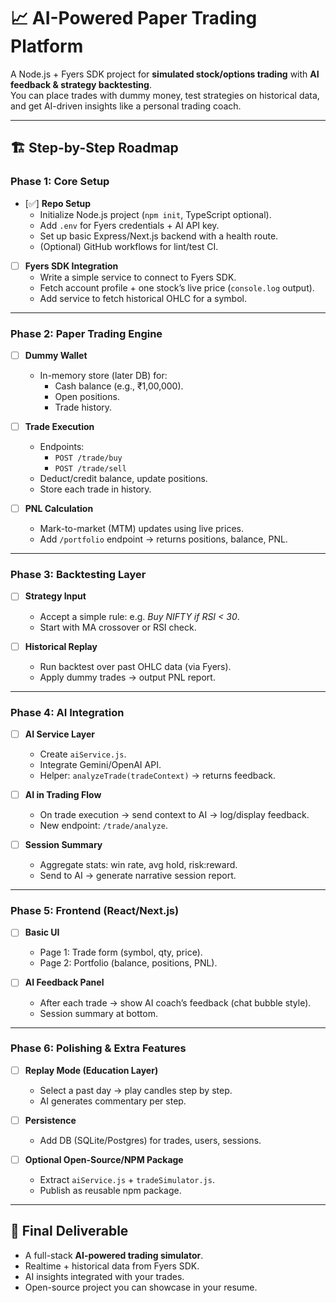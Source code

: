 # 📈 AI-Powered Paper Trading Platform

A Node.js + Fyers SDK project for **simulated stock/options trading** with **AI feedback & strategy backtesting**.  
You can place trades with dummy money, test strategies on historical data, and get AI-driven insights like a personal trading coach.  

---

## 🏗️ Step-by-Step Roadmap

### Phase 1: Core Setup
- [✅] **Repo Setup**
  - Initialize Node.js project (`npm init`, TypeScript optional).
  - Add `.env` for Fyers credentials + AI API key.
  - Set up basic Express/Next.js backend with a health route.
  - (Optional) GitHub workflows for lint/test CI.

- [ ] **Fyers SDK Integration**
  - Write a simple service to connect to Fyers SDK.
  - Fetch account profile + one stock’s live price (`console.log` output).
  - Add service to fetch historical OHLC for a symbol.

---

### Phase 2: Paper Trading Engine
- [ ] **Dummy Wallet**
  - In-memory store (later DB) for:
    - Cash balance (e.g., ₹1,00,000).
    - Open positions.
    - Trade history.

- [ ] **Trade Execution**
  - Endpoints:
    - `POST /trade/buy`
    - `POST /trade/sell`
  - Deduct/credit balance, update positions.
  - Store each trade in history.

- [ ] **PNL Calculation**
  - Mark-to-market (MTM) updates using live prices.
  - Add `/portfolio` endpoint → returns positions, balance, PNL.

---

### Phase 3: Backtesting Layer
- [ ] **Strategy Input**
  - Accept a simple rule: e.g. _Buy NIFTY if RSI < 30_.
  - Start with MA crossover or RSI check.

- [ ] **Historical Replay**
  - Run backtest over past OHLC data (via Fyers).
  - Apply dummy trades → output PNL report.

---

### Phase 4: AI Integration
- [ ] **AI Service Layer**
  - Create `aiService.js`.
  - Integrate Gemini/OpenAI API.
  - Helper: `analyzeTrade(tradeContext)` → returns feedback.

- [ ] **AI in Trading Flow**
  - On trade execution → send context to AI → log/display feedback.
  - New endpoint: `/trade/analyze`.

- [ ] **Session Summary**
  - Aggregate stats: win rate, avg hold, risk:reward.
  - Send to AI → generate narrative session report.

---

### Phase 5: Frontend (React/Next.js)
- [ ] **Basic UI**
  - Page 1: Trade form (symbol, qty, price).
  - Page 2: Portfolio (balance, positions, PNL).

- [ ] **AI Feedback Panel**
  - After each trade → show AI coach’s feedback (chat bubble style).
  - Session summary at bottom.

---

### Phase 6: Polishing & Extra Features
- [ ] **Replay Mode (Education Layer)**
  - Select a past day → play candles step by step.
  - AI generates commentary per step.

- [ ] **Persistence**
  - Add DB (SQLite/Postgres) for trades, users, sessions.

- [ ] **Optional Open-Source/NPM Package**
  - Extract `aiService.js` + `tradeSimulator.js`.
  - Publish as reusable npm package.

---

## 🚀 Final Deliverable
- A full-stack **AI-powered trading simulator**.
- Realtime + historical data from Fyers SDK.
- AI insights integrated with your trades.
- Open-source project you can showcase in your resume.
